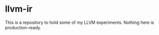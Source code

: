# llvm-ir

This is a repository to hold some of my LLVM experiments. Nothing here is
production-ready.

